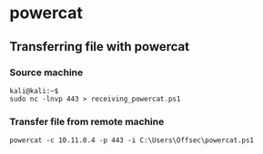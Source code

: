 # powercat

## Transferring file with powercat

### Source machine

```text
kali@kali:~$ 
sudo nc -lnvp 443 > receiving_powercat.ps1
```

### Transfer file from remote machine

```text
powercat -c 10.11.0.4 -p 443 -i C:\Users\Offsec\powercat.ps1
```

